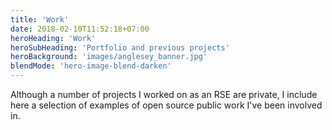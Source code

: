 ```yaml
---
title: 'Work'
date: 2018-02-10T11:52:18+07:00
heroHeading: 'Work'
heroSubHeading: 'Portfolio and previous projects'
heroBackground: 'images/anglesey_banner.jpg'
blendMode: 'hero-image-blend-darken'
---
```


Although a number of projects I worked on as an RSE are private, I include here a selection of examples of open source public work I've been involved in.